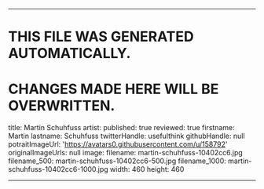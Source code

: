 ----

# THIS FILE WAS GENERATED AUTOMATICALLY.
# CHANGES MADE HERE WILL BE OVERWRITTEN.

title: Martin Schuhfuss
artist:
  published: true
  reviewed: true
  firstname: Martin
  lastname: Schuhfuss
  twitterHandle: usefulthink
  githubHandle: null
  potraitImageUrl: 'https://avatars0.githubusercontent.com/u/158792'
  originalImageUrls: null
  image:
    filename: martin-schuhfuss-10402cc6.jpg
    filename_500: martin-schuhfuss-10402cc6-500.jpg
    filename_1000: martin-schuhfuss-10402cc6-1000.jpg
    width: 460
    height: 460

----

